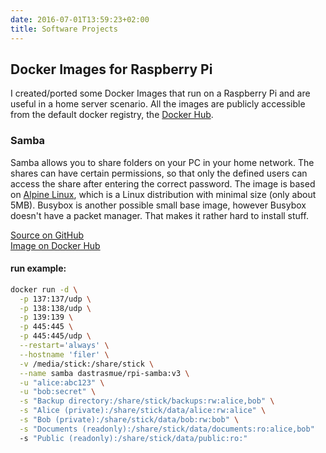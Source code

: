 ```yaml
---
date: 2016-07-01T13:59:23+02:00
title: Software Projects
---
```


## Docker Images for Raspberry Pi

I created/ported some Docker Images that run on a Raspberry Pi and are useful in a home server scenario. All the images are publicly accessible from the default docker registry, the [Docker Hub](https://hub.docker.com/u/dastrasmue/).

### Samba
Samba allows you to share folders on your PC in your home network. The shares can have certain permissions, so that only the defined users can access the share after entering the correct password.
The image is based on [Alpine Linux](https://www.alpinelinux.org/), which is a Linux distribution with minimal size (only about 5MB). Busybox is another possible small base image, however Busybox doesn't have a packet manager. That makes it rather hard to install stuff.

[Source on GitHub](https://github.com/dastrasmue/rpi-samba)  
[Image on Docker Hub](https://hub.docker.com/r/dastrasmue/rpi-samba/)

#### run example:
```bash
docker run -d \
  -p 137:137/udp \
  -p 138:138/udp \
  -p 139:139 \
  -p 445:445 \
  -p 445:445/udp \
  --restart='always' \
  --hostname 'filer' \
  -v /media/stick:/share/stick \
  --name samba dastrasmue/rpi-samba:v3 \
  -u "alice:abc123" \
  -u "bob:secret" \
  -s "Backup directory:/share/stick/backups:rw:alice,bob" \
  -s "Alice (private):/share/stick/data/alice:rw:alice" \
  -s "Bob (private):/share/stick/data/bob:rw:bob" \
  -s "Documents (readonly):/share/stick/data/documents:ro:alice,bob"
  -s "Public (readonly):/share/stick/data/public:ro:"
```

